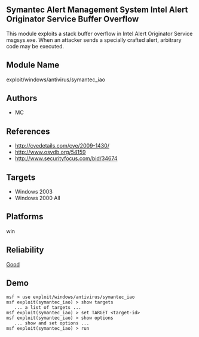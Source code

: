 ## Symantec Alert Management System Intel Alert Originator Service Buffer Overflow

This module exploits a stack buffer overflow in Intel Alert 
Originator Service msgsys.exe. When an attacker sends a 
specially crafted alert, arbitrary code may be executed.


## Module Name
exploit/windows/antivirus/symantec_iao

## Authors
* MC


## References
* http://cvedetails.com/cve/2009-1430/
* http://www.osvdb.org/54159
* http://www.securityfocus.com/bid/34674



## Targets
* Windows 2003
* Windows 2000 All


## Platforms
win

## Reliability
[Good](https://github.com/rapid7/metasploit-framework/wiki/Exploit-Ranking)

## Demo

```
msf > use exploit/windows/antivirus/symantec_iao
msf exploit(symantec_iao) > show targets
   ... a list of targets ...
msf exploit(symantec_iao) > set TARGET <target-id>
msf exploit(symantec_iao) > show options
   ... show and set options ...
msf exploit(symantec_iao) > run
```
    
    